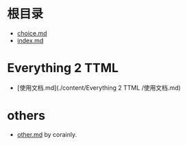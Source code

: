 #

# 根目录
- [choice.md](./content/choice.md)
- [index.md](./content/index.md)

# Everything 2 TTML 
- [使用文档.md](./content/Everything 2 TTML /使用文档.md)

# others
- [other.md](./content/others/other.md)
by corainly.